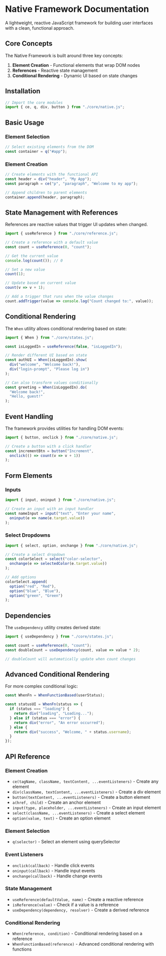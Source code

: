 # Native Framework Documentation

A lightweight, reactive JavaScript framework for building user interfaces with a clean, functional approach.

## Core Concepts

The Native Framework is built around three key concepts:

1. **Element Creation** - Functional elements that wrap DOM nodes
2. **References** - Reactive state management
3. **Conditional Rendering** - Dynamic UI based on state changes

## Installation

```javascript
// Import the core modules
import { ce, q, div, button } from "./core/native.js";
```

## Basic Usage

### Element Selection

```javascript
// Select existing elements from the DOM
const container = q("#app");
```

### Element Creation

```javascript
// Create elements with the functional API
const header = div("header", "My App");
const paragraph = ce("p", "paragraph", "Welcome to my app");

// Append children to parent elements
container.append(header, paragraph);
```

## State Management with References

References are reactive values that trigger UI updates when changed.

```javascript
import { useReference } from "./core/reference.js";

// Create a reference with a default value
const count = useReference(0, "count");

// Get the current value
console.log(count()); // 0

// Set a new value
count(1);

// Update based on current value
count(v => v + 1);

// Add a trigger that runs when the value changes
count.addTrigger(value => console.log("Count changed to:", value));
```

## Conditional Rendering

The `When` utility allows conditional rendering based on state:

```javascript
import { When } from "./core/states.js";

const isLoggedIn = useReference(false, "isLoggedIn");

// Render different UI based on state
const authUI = When(isLoggedIn).show(
  div("welcome", "Welcome back!"),
  div("login-prompt", "Please log in")
);

// Can also transform values conditionally
const greeting = When(isLoggedIn).do(
  "Welcome back!",
  "Hello, guest!"
);
```

## Event Handling

The framework provides utilities for handling DOM events:

```javascript
import { button, onclick } from "./core/native.js";

// Create a button with a click handler
const incrementBtn = button("Increment", 
  onclick(() => count(v => v + 1))
);
```

## Form Elements

### Inputs

```javascript
import { input, oninput } from "./core/native.js";

// Create an input with an input handler
const nameInput = input("text", "Enter your name", 
  oninput(e => name(e.target.value))
);
```

### Select Dropdowns

```javascript
import { select, option, onchange } from "./core/native.js";

// Create a select dropdown
const colorSelect = select("color-selector",
  onchange(e => selectedColor(e.target.value))
);

// Add options
colorSelect.append(
  option("red", "Red"),
  option("blue", "Blue"),
  option("green", "Green")
);
```

## Dependencies

The `useDependency` utility creates derived state:

```javascript
import { useDependency } from "./core/states.js";

const count = useReference(0, "count");
const doubleCount = useDependency(count, value => value * 2);

// doubleCount will automatically update when count changes
```

## Advanced Conditional Rendering

For more complex conditional logic:

```javascript
const WhenFn = WhenFunctionBased(userStatus);

const statusUI = WhenFn(status => {
  if (status === "loading") {
    return div("loading", "Loading...");
  } else if (status === "error") {
    return div("error", "An error occurred");
  } else {
    return div("success", "Welcome, " + status.username);
  }
});
```

## API Reference

### Element Creation

- `ce(tagName, className, textContent, ...eventListeners)` - Create any element
- `div(className, textContent, ...eventListeners)` - Create a div element
- `button(textContent, ...eventListeners)` - Create a button element
- `a(href, child)` - Create an anchor element
- `input(type, placeholder, ...eventListeners)` - Create an input element
- `select(className, ...eventListeners)` - Create a select element
- `option(value, text)` - Create an option element

### Element Selection

- `q(selector)` - Select an element using querySelector

### Event Listeners

- `onclick(callback)` - Handle click events
- `oninput(callback)` - Handle input events
- `onchange(callback)` - Handle change events

### State Management

- `useReference(defaultValue, name)` - Create a reactive reference
- `isReference(value)` - Check if a value is a reference
- `useDependency(dependency, resolver)` - Create a derived reference

### Conditional Rendering

- `When(reference, condition)` - Conditional rendering based on a reference
- `WhenFunctionBased(reference)` - Advanced conditional rendering with functions
